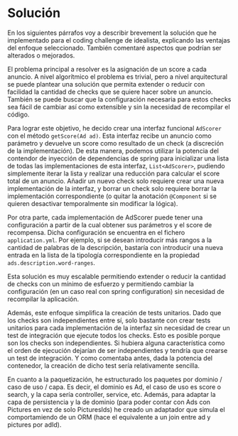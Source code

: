 # Solución

En los siguientes párrafos voy a describir brevement la solución que he implementado para el coding challenge de idealista, explicando las ventajas del enfoque seleccionado. También comentaré aspectos que podrían ser alterados o mejorados.

El problema principal a resolver es la asignación de un score a cada anuncio. A nivel algorítmico el problema es trivial, pero a nivel arquitectural se puede plantear una solución que permita extender o reducir con facilidad la cantidad de checks que se quiere hacer sobre un anuncio. También se puede buscar que la configuración necesaria para estos checks sea fácil de cambiar así como extensible y sin la necesidad de recompilar el código. 

Para lograr este objetivo, he decido crear una interfaz funcional `AdScorer` con el método `getScore(Ad ad)`. Esta interfaz recibe un anuncio como parámetro y devuelve un score como resultado de un check (a discreción de la implementación). De esta manera, podemos utilizar la potencia del contendor de inyección de dependencias de spring para inicializar una lista de todas las implementaciones de esta interfaz, `List<AdScorer>`, pudiendo simplemente iterar la lista y realizar una reducción para calcular el score total de un anuncio. Añadir un nuevo check solo requiere crear una nueva implementación de la interfaz, y borrar un check solo requiere borrar la implementación correspondiente (o quitar la anotación `@Component` si se quieren desactivar temporalmente sin modificar la lógica).

Por otra parte, cada implementación de AdScorer puede tener una configuración a partir de la cual obtener sus parámetros y el score de recompensa. Dicha configuración se encuentra en el fichero `application.yml`. Por ejemplo, si se desean introducir más rangos a la cantidad de palabras de la descripción, bastaría con introducir una nueva entrada en la lista de la tipología correspondiente en la propiedad `ads.description.word-ranges`.

Esta solución es muy escalable permitiendo extender o reducir la cantidad de checks con un mínimo de esfuerzo y permitiendo cambiar la configuración (en un caso real con spring configuration) sin necesidad de recompilar la aplicación.

Además, este enfoque simplifica la creación de tests unitarios. Dado que los checks son independientes entre sí, solo bastante con crear tests unitarios para cada implementación de la interfaz sin necesidad de crear un test de integración que ejecute todos los checks. Esto es posible porque son los checks son independientes. Si hubiera alguna característica como el orden de ejecución dejarían de ser independientes y tendría que crearse un test de integración. Y como comentaba antes, dada la potencia del contenedor, la creación de dicho test sería relativamente sencilla.

En cuanto a la paquetización, he estructurado los paquetes por dominio / caso de uso / capa. Es decir, el dominio es Ad, el caso de uso es score o search, y la capa sería controller, service, etc. Además, para adaptar la capa de persistencia y la de dominio (para poder contar con Ads con Pictures en vez de solo PicturesIds) he creado un adaptador que simula el comportamiendo de un ORM (hace el equivalente a un join entre ad y pictures por adId).